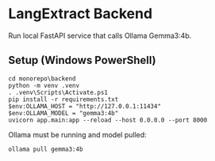 # LangExtract Backend

Run local FastAPI service that calls Ollama Gemma3:4b.

## Setup (Windows PowerShell)

```
cd monorepo\backend
python -m venv .venv
. .venv\Scripts\Activate.ps1
pip install -r requirements.txt
$env:OLLAMA_HOST = "http://127.0.0.1:11434"
$env:OLLAMA_MODEL = "gemma3:4b"
uvicorn app.main:app --reload --host 0.0.0.0 --port 8000
```

Ollama must be running and model pulled:

```
ollama pull gemma3:4b
```
